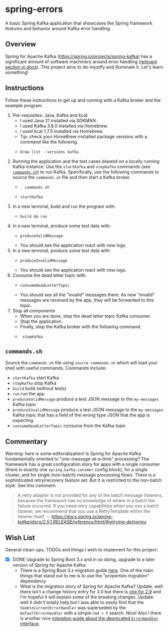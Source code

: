 # spring-errors

A basic Spring Kafka application that showcases the Spring framework features and behavior 
around Kafka error handling.


## Overview

Spring for Apache Kafka (<https://spring.io/projects/spring-kafka>) has a significant amount of software machinery around error 
handling ([relevant section in docs](https://docs.spring.io/spring-kafka/reference/html/#annotation-error-handling)).
This project aims to de-mystify and illuminate it. Let's learn something!


## Instructions

Follow these instructions to get up and running with a Kafka broker and the example program.

1. Pre-requisites: Java, Kafka and kcat
    * I used Java 21 installed via SDKMAN.
    * I used Kafka 3.8.0 installed via Homebrew.
    * I used kcat 1.7.0 installed via Homebrew.
    * Tip: check your HomeBrew-installed package versions with a command like the following.
    * ```shell
      brew list --versions kafka
      ```
2. Running the application and the test cases depend on a locally running Kafka instance. Use the `startKafka` and 
   `stopKafka` commands (see [`commands.sh`](#commandssh)) to run Kafka. Specifically, use the following commands to
   source the `commands.sh` file and then start a Kafka broker.
    * ```shell
      . commands.sh
      ```
    * ```shell
      startKafka
      ```
3. In a new terminal, build and run the program with:
    * ```shell
      build && run
      ```
4. In a new terminal, produce some test data with:
    * ```shell
      produceValidMessage
      ```
    * You should see the application react with new logs.
5. In a new terminal, produce some test data with:
    * ```shell
      produceInvalidMessage
      ```
    * You should see the application react with new logs.
6. Consume the dead letter topic with:
    * ```shell
      consumeDeadLetterTopic
      ```
    * You should see all the "invalid" messages there. As new "invalid" messages are received by the app, they will be
      forwarded to this topic.
7. Stop all components
    * When you are done, stop the dead letter topic Kafka consumer.
    * Stop the application.
    * Finally, stop the Kafka broker with the following command.
    * ```shell
       stopKafka
       ```


## `commands.sh`

Source the `commands.sh` file using `source commands.sh` which will load your shell with useful 
commands. Commands include:

  * `startKafka` start Kafka
  * `stopKafka` stop Kafka
  * `build` build (without tests)
  * `run` run the app
  * `produceValidMessage` produce a test JSON message to the `my-messages` Kafka topic 
  * `produceInvalidMessage` produce a test JSON message to the `my-messages` Kafka topic that has a field of the wrong type 
    JSON that the app is expecting 
  * `consumeDeadLetterTopic` consume from the Kafka topic


## Commentary

Warning: here is some editorialization! Is Spring for Apache Kafka fundamentally oriented to "one-message-at-a-time" processing?
The framework has a great configuration story for apps with a single consumer (there is exactly one 
`spring.kafka.consmer` config block), for a single cluster, and for single (non-batch) message processing flows. There 
is a sophisticated retry/recovery feature set. But it is restricted to the non-batch style. See this comment:

> A retry adapter is not provided for any of the batch message listeners, because the framework has no knowledge of
> where in a batch the failure occurred. If you need retry capabilities when you use a batch listener, we recommend that
> you use a RetryTemplate within the listener itself.
> -- <cite>https://docs.spring.io/spring-kafka/docs/2.5.1.RELEASE/reference/html/#retrying-deliveries</cite>  


## Wish List

General clean-ups, TODOs and things I wish to implement for this project:

* [x] DONE Upgrade to Spring Boot 3.x and in so doing, upgrade to a later version of Spring for Apache Kafka.
  * There is a Spring Boot 3.x migration guide [here](https://github.com/spring-projects/spring-boot/wiki/Spring-Boot-3.0-Migration-Guide).
    One of the main things that stand out to me is to use the "properties migration" dependency
  * What is the migration story of Spring for Apache Kafka? Update, well there isn't a change history entry for 3.0 but
    there is [one for 2.9](https://docs.spring.io/spring-kafka/reference/html/#migration) and I'm hopeful it will
    explain some of the breaking changes. Update: well it didn't totally help but I was able to easily find that the
    `SeektoCurrentErrorHandler` was superseded by the `DefaultErrorHandler` with a simple `Cmd + F` search. Nice! Also I
    there is another nice [migration guide about the deprecated `ErrorHandler` interface](https://docs.spring.io/spring-kafka/reference/html/#migrating-legacy-eh).
